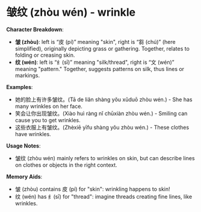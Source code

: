 # **皱纹 (zhòu wén) - wrinkle**

**Character Breakdown**:  
- **皱 (zhòu)**: left is “皮 (pí)” meaning "skin", right is “芻 (chú)” (here simplified), originally depicting grass or gathering. Together, relates to folding or creasing skin.  
- **纹 (wén)**: left is “纟(sī)” meaning "silk/thread", right is “文 (wén)” meaning "pattern." Together, suggests patterns on silk, thus lines or markings.

**Examples**:  
- 她的脸上有许多皱纹。(Tā de liǎn shàng yǒu xǔduō zhòu wén.) - She has many wrinkles on her face.  
- 笑会让你出现皱纹。(Xiào huì ràng nǐ chūxiàn zhòu wén.) - Smiling can cause you to get wrinkles.  
- 这些衣服上有皱纹。(Zhèxiē yīfu shàng yǒu zhòu wén.) - These clothes have wrinkles.

**Usage Notes**:  
- 皱纹 (zhòu wén) mainly refers to wrinkles on skin, but can describe lines on clothes or objects in the right context.

**Memory Aids**:  
- 皱 (zhòu) contains 皮 (pí) for "skin": wrinkling happens to skin!  
- 纹 (wén) has 纟(sī) for "thread": imagine threads creating fine lines, like wrinkles.